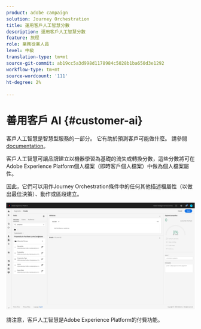 ```yaml
---
product: adobe campaign
solution: Journey Orchestration
title: 運用客戶人工智慧分數
description: 運用客戶人工智慧分數
feature: 旅程
role: 業務從業人員
level: 中級
translation-type: tm+mt
source-git-commit: ab19cc5a3d998d1178984c5028b1ba650d3e1292
workflow-type: tm+mt
source-wordcount: '111'
ht-degree: 2%

---
```



# 善用客戶 AI {#customer-ai}

客戶人工智慧是智慧型服務的一部分。 它有助於預測客戶可能做什麼。 請參閱[documentation](https://docs.adobe.com/content/help/en/experience-platform/intelligent-services/customer-ai/overview.html)。

客戶人工智慧可讓品牌建立以機器學習為基礎的流失或轉換分數，這些分數將可在Adobe Experience Platform個人檔案（即時客戶個人檔案）中做為個人檔案屬性。

因此，它們可以用作Journey Orchestration條件中的任何其他描述檔屬性（以做出最佳決策）、動作或區段建立。

![](../assets/customer-ai.png)

請注意，客戶人工智慧是Adobe Experience Platform的付費功能。


